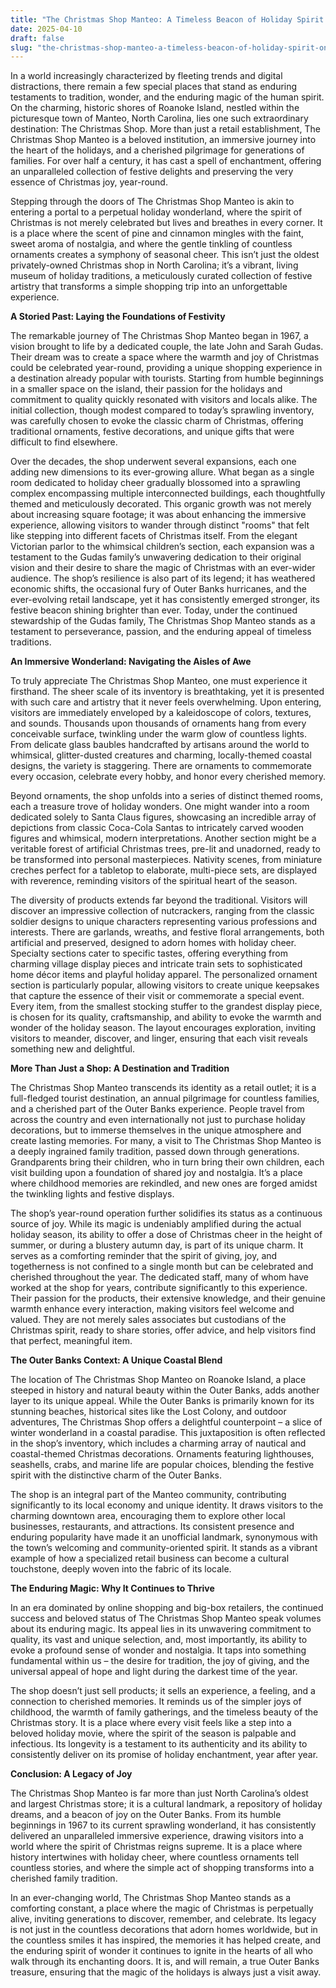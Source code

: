```yaml
---
title: "The Christmas Shop Manteo: A Timeless Beacon of Holiday Spirit on the Outer Banks"
date: 2025-04-10
draft: false
slug: "the-christmas-shop-manteo-a-timeless-beacon-of-holiday-spirit-on-the-outer-banks" 
---
```


In a world increasingly characterized by fleeting trends and digital distractions, there remain a few special places that stand as enduring testaments to tradition, wonder, and the enduring magic of the human spirit. On the charming, historic shores of Roanoke Island, nestled within the picturesque town of Manteo, North Carolina, lies one such extraordinary destination: The Christmas Shop. More than just a retail establishment, The Christmas Shop Manteo is a beloved institution, an immersive journey into the heart of the holidays, and a cherished pilgrimage for generations of families. For over half a century, it has cast a spell of enchantment, offering an unparalleled collection of festive delights and preserving the very essence of Christmas joy, year-round.

Stepping through the doors of The Christmas Shop Manteo is akin to entering a portal to a perpetual holiday wonderland, where the spirit of Christmas is not merely celebrated but lives and breathes in every corner. It is a place where the scent of pine and cinnamon mingles with the faint, sweet aroma of nostalgia, and where the gentle tinkling of countless ornaments creates a symphony of seasonal cheer. This isn’t just the oldest privately-owned Christmas shop in North Carolina; it’s a vibrant, living museum of holiday traditions, a meticulously curated collection of festive artistry that transforms a simple shopping trip into an unforgettable experience.

**A Storied Past: Laying the Foundations of Festivity**

The remarkable journey of The Christmas Shop Manteo began in 1967, a vision brought to life by a dedicated couple, the late John and Sarah Gudas. Their dream was to create a space where the warmth and joy of Christmas could be celebrated year-round, providing a unique shopping experience in a destination already popular with tourists. Starting from humble beginnings in a smaller space on the island, their passion for the holidays and commitment to quality quickly resonated with visitors and locals alike. The initial collection, though modest compared to today’s sprawling inventory, was carefully chosen to evoke the classic charm of Christmas, offering traditional ornaments, festive decorations, and unique gifts that were difficult to find elsewhere.

Over the decades, the shop underwent several expansions, each one adding new dimensions to its ever-growing allure. What began as a single room dedicated to holiday cheer gradually blossomed into a sprawling complex encompassing multiple interconnected buildings, each thoughtfully themed and meticulously decorated. This organic growth was not merely about increasing square footage; it was about enhancing the immersive experience, allowing visitors to wander through distinct "rooms" that felt like stepping into different facets of Christmas itself. From the elegant Victorian parlor to the whimsical children’s section, each expansion was a testament to the Gudas family’s unwavering dedication to their original vision and their desire to share the magic of Christmas with an ever-wider audience. The shop’s resilience is also part of its legend; it has weathered economic shifts, the occasional fury of Outer Banks hurricanes, and the ever-evolving retail landscape, yet it has consistently emerged stronger, its festive beacon shining brighter than ever. Today, under the continued stewardship of the Gudas family, The Christmas Shop Manteo stands as a testament to perseverance, passion, and the enduring appeal of timeless traditions.

**An Immersive Wonderland: Navigating the Aisles of Awe**

To truly appreciate The Christmas Shop Manteo, one must experience it firsthand. The sheer scale of its inventory is breathtaking, yet it is presented with such care and artistry that it never feels overwhelming. Upon entering, visitors are immediately enveloped by a kaleidoscope of colors, textures, and sounds. Thousands upon thousands of ornaments hang from every conceivable surface, twinkling under the warm glow of countless lights. From delicate glass baubles handcrafted by artisans around the world to whimsical, glitter-dusted creatures and charming, locally-themed coastal designs, the variety is staggering. There are ornaments to commemorate every occasion, celebrate every hobby, and honor every cherished memory.

Beyond ornaments, the shop unfolds into a series of distinct themed rooms, each a treasure trove of holiday wonders. One might wander into a room dedicated solely to Santa Claus figures, showcasing an incredible array of depictions from classic Coca-Cola Santas to intricately carved wooden figures and whimsical, modern interpretations. Another section might be a veritable forest of artificial Christmas trees, pre-lit and unadorned, ready to be transformed into personal masterpieces. Nativity scenes, from miniature creches perfect for a tabletop to elaborate, multi-piece sets, are displayed with reverence, reminding visitors of the spiritual heart of the season.

The diversity of products extends far beyond the traditional. Visitors will discover an impressive collection of nutcrackers, ranging from the classic soldier designs to unique characters representing various professions and interests. There are garlands, wreaths, and festive floral arrangements, both artificial and preserved, designed to adorn homes with holiday cheer. Specialty sections cater to specific tastes, offering everything from charming village display pieces and intricate train sets to sophisticated home décor items and playful holiday apparel. The personalized ornament section is particularly popular, allowing visitors to create unique keepsakes that capture the essence of their visit or commemorate a special event. Every item, from the smallest stocking stuffer to the grandest display piece, is chosen for its quality, craftsmanship, and ability to evoke the warmth and wonder of the holiday season. The layout encourages exploration, inviting visitors to meander, discover, and linger, ensuring that each visit reveals something new and delightful.

**More Than Just a Shop: A Destination and Tradition**

The Christmas Shop Manteo transcends its identity as a retail outlet; it is a full-fledged tourist destination, an annual pilgrimage for countless families, and a cherished part of the Outer Banks experience. People travel from across the country and even internationally not just to purchase holiday decorations, but to immerse themselves in the unique atmosphere and create lasting memories. For many, a visit to The Christmas Shop Manteo is a deeply ingrained family tradition, passed down through generations. Grandparents bring their children, who in turn bring their own children, each visit building upon a foundation of shared joy and nostalgia. It’s a place where childhood memories are rekindled, and new ones are forged amidst the twinkling lights and festive displays.

The shop’s year-round operation further solidifies its status as a continuous source of joy. While its magic is undeniably amplified during the actual holiday season, its ability to offer a dose of Christmas cheer in the height of summer, or during a blustery autumn day, is part of its unique charm. It serves as a comforting reminder that the spirit of giving, joy, and togetherness is not confined to a single month but can be celebrated and cherished throughout the year. The dedicated staff, many of whom have worked at the shop for years, contribute significantly to this experience. Their passion for the products, their extensive knowledge, and their genuine warmth enhance every interaction, making visitors feel welcome and valued. They are not merely sales associates but custodians of the Christmas spirit, ready to share stories, offer advice, and help visitors find that perfect, meaningful item.

**The Outer Banks Context: A Unique Coastal Blend**

The location of The Christmas Shop Manteo on Roanoke Island, a place steeped in history and natural beauty within the Outer Banks, adds another layer to its unique appeal. While the Outer Banks is primarily known for its stunning beaches, historical sites like the Lost Colony, and outdoor adventures, The Christmas Shop offers a delightful counterpoint – a slice of winter wonderland in a coastal paradise. This juxtaposition is often reflected in the shop’s inventory, which includes a charming array of nautical and coastal-themed Christmas decorations. Ornaments featuring lighthouses, seashells, crabs, and marine life are popular choices, blending the festive spirit with the distinctive charm of the Outer Banks.

The shop is an integral part of the Manteo community, contributing significantly to its local economy and unique identity. It draws visitors to the charming downtown area, encouraging them to explore other local businesses, restaurants, and attractions. Its consistent presence and enduring popularity have made it an unofficial landmark, synonymous with the town’s welcoming and community-oriented spirit. It stands as a vibrant example of how a specialized retail business can become a cultural touchstone, deeply woven into the fabric of its locale.

**The Enduring Magic: Why It Continues to Thrive**

In an era dominated by online shopping and big-box retailers, the continued success and beloved status of The Christmas Shop Manteo speak volumes about its enduring magic. Its appeal lies in its unwavering commitment to quality, its vast and unique selection, and, most importantly, its ability to evoke a profound sense of wonder and nostalgia. It taps into something fundamental within us – the desire for tradition, the joy of giving, and the universal appeal of hope and light during the darkest time of the year.

The shop doesn’t just sell products; it sells an experience, a feeling, and a connection to cherished memories. It reminds us of the simpler joys of childhood, the warmth of family gatherings, and the timeless beauty of the Christmas story. It is a place where every visit feels like a step into a beloved holiday movie, where the spirit of the season is palpable and infectious. Its longevity is a testament to its authenticity and its ability to consistently deliver on its promise of holiday enchantment, year after year.

**Conclusion: A Legacy of Joy**

The Christmas Shop Manteo is far more than just North Carolina’s oldest and largest Christmas store; it is a cultural landmark, a repository of holiday dreams, and a beacon of joy on the Outer Banks. From its humble beginnings in 1967 to its current sprawling wonderland, it has consistently delivered an unparalleled immersive experience, drawing visitors into a world where the spirit of Christmas reigns supreme. It is a place where history intertwines with holiday cheer, where countless ornaments tell countless stories, and where the simple act of shopping transforms into a cherished family tradition.

In an ever-changing world, The Christmas Shop Manteo stands as a comforting constant, a place where the magic of Christmas is perpetually alive, inviting generations to discover, remember, and celebrate. Its legacy is not just in the countless decorations that adorn homes worldwide, but in the countless smiles it has inspired, the memories it has helped create, and the enduring spirit of wonder it continues to ignite in the hearts of all who walk through its enchanting doors. It is, and will remain, a true Outer Banks treasure, ensuring that the magic of the holidays is always just a visit away.